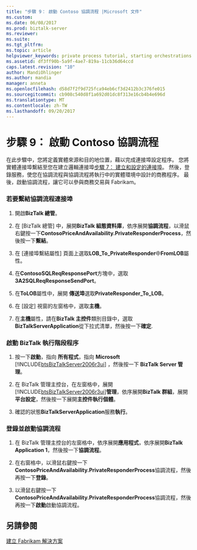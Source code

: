 ```yaml
---
title: "步驟 9： 啟動 Contoso 協調流程 |Microsoft 文件"
ms.custom: 
ms.date: 06/08/2017
ms.prod: biztalk-server
ms.reviewer: 
ms.suite: 
ms.tgt_pltfrm: 
ms.topic: article
helpviewer_keywords: private process tutorial, starting orchestrations
ms.assetid: df3ff90b-5a9f-4ae7-819a-11cb36d64ccd
caps.latest.revision: "10"
author: MandiOhlinger
ms.author: mandia
manager: anneta
ms.openlocfilehash: d58d7f2f9d725fca94eb6cf3d2412b3c376fe015
ms.sourcegitcommit: cb908c540d8f1a692d01dc8f313e16cb4b4e696d
ms.translationtype: MT
ms.contentlocale: zh-TW
ms.lasthandoff: 09/20/2017
---
```

# <a name="step-9-starting-the-contoso-orchestration"></a>步驟 9： 啟動 Contoso 協調流程
在此步驟中，您將定義實體來源和目的地位置，藉以完成連接埠設定程序。 您將實體連接埠繫結至您在建立邏輯連接埠[步驟 7： 建立和設定的連接埠](../../adapters-and-accelerators/accelerator-rosettanet/step-7-creating-and-configuring-ports.md)。 然後，登錄服務，使您在協調流程與協調流程將執行中的實體環境中設計的商務程序。 最後，啟動協調流程，讓它可以參與商務交易與 Fabrikam。  
  
### <a name="to-bind-the-orchestration-ports"></a>若要繫結協調流程連接埠  
  
1.  開啟**BizTalk 總管**。  
  
2.  在 [BizTalk 總管] 中，展開**BizTalk 組態資料庫**，依序展開**協調流程**，以滑鼠右鍵按一下**ContosoPriceAndAvailability.PrivateResponderProcess**，然後按一下**繫結**。  
  
3.  在 [連接埠繫結屬性] 頁面上選取**LOB_To_PrivateResponder**中**FromLOB**屬性。  
  
4.  在**ContosoSQLReqResponsePort**方塊中，選取**3A2SQLReqResponseSendPort**。  
  
5.  在**ToLOB**屬性中，展開 **傳送埠**選取**PrivateResponder_To_LOB**。  
  
6.  在 [設定] 視窗的左窗格中，選取**主機**。  
  
7.  在**主機**屬性，請在**BizTalk 主控件**類別目錄中，選取**BizTalkServerApplication**從下拉式清單，然後按一下**確定**.  
  
### <a name="to-start-the-biztalk-runtime-process"></a>啟動 BizTalk 執行階段程序  
  
1.  按一下**啟動**，指向 **所有程式**，指向  **Microsoft** [!INCLUDE[btsBizTalkServer2006r3ui](../../includes/btsbiztalkserver2006r3ui-md.md)] ，然後按一下 **BizTalk Server 管理**。  
  
2.  在 BizTalk 管理主控台，在左窗格中，展開[!INCLUDE[btsBizTalkServer2006r3ui](../../includes/btsbiztalkserver2006r3ui-md.md)]**管理**，依序展開**BizTalk 群組**，展開**平台設定**，然後按一下展開**主控件執行個體**。  
  
3.  確認的狀態**BizTalkServerApplication**服務**執行**。  
  
### <a name="to-enlist-and-start-the-orchestration"></a>登錄並啟動協調流程  
  
1.  在 BizTalk 管理主控台的左窗格中，依序展開**應用程式**，依序展開**BizTalk Application 1**，然後按一下**協調流程**。  
  
2.  在右窗格中，以滑鼠右鍵按一下**ContosoPriceAndAvailability.PrivateResponderProcess**協調流程，然後再按一下**登錄**。  
  
3.  以滑鼠右鍵按一下**ContosoPriceAndAvailability.PrivateResponderProcess**協調流程，然後再按一下**啟動**啟動協調流程。  
  
## <a name="see-also"></a>另請參閱  
 [建立 Fabrikam 解決方案](../../adapters-and-accelerators/accelerator-rosettanet/creating-the-fabrikam-solution.md)